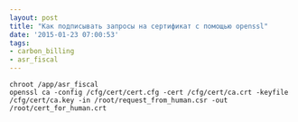 ```yaml
---
layout: post
title: "Как подписывать запросы на сертификат с помощью openssl"
date: '2015-01-23 07:00:53'
tags:
- carbon_billing
- asr_fiscal
---
```


	chroot /app/asr_fiscal
    openssl ca -config /cfg/cert/cert.cfg -cert /cfg/cert/ca.crt -keyfile /cfg/cert/ca.key -in /root/request_from_human.csr -out /root/cert_for_human.crt